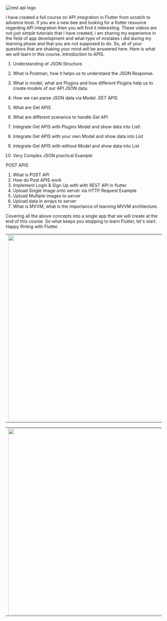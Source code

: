 ![rest api logo](https://user-images.githubusercontent.com/47206155/156525375-e7bf5e18-1fba-49a1-86aa-bfa64f91d5e4.png)


I have created a full course on API integration in Flutter from scratch to advance level. If you are a new bee and looking for a flutter resource regarding API integration then you will find it interesting. These videos are not just simple tutorials that i have created, i am sharing my experience in the field of app development and what type of mistakes i did during my learning phase and that you are not supposed to do. So, all of your questions that are shaking your mind will be answered here.
Here is what we will learn in this course.
 Introduction to APIS.
1. Understanding of JSON Structure.
2. What is Postman, how it helps us to understand the JSON Response.
3. What is model, what are Plugins and how  different Plugins help us to create models of our API JSON data. 
4. How we can parse JSON data via Model.
GET APIS

1. What are Get APIS 
2. What are different scenarios to handle Get API
3. Integrate Get APIS with Plugins Model and show data into List\
4. Integrate Get APIS with your own Model and show data into List
5. Integrate Get APIS with without Model and show data into List
6. Very Complex JSON practical Example

POST APIS
1. What is POST API
2. How do Post APIS work 
3. Implement Login & Sign Up with with REST API in flutter
4. Upload Single Image onto server via HTTP Request Example 
5. Upload Multiple images to server 
6. Upload data in arrays to server 
7. What is MVVM, what is the importance of learning MVVM architecture. 

Covering all the above concepts into a single app that we will create at the end of this course.
So what keeps you stopping to learn Flutter, let's start.
Happy flirting with Flutter.

<table>
 
  <tr>
    <td valign="top"><img src="https://user-images.githubusercontent.com/47206155/156328036-4525a427-5eff-4230-9afc-7122bf953982.png" height="600"></td>
    <td valign="top"><img src="https://user-images.githubusercontent.com/47206155/156328094-95ce1160-6c54-4b27-8f5a-01e1f18217ef.png" height="600"></td>   
  </tr>
 </table>
 
 <table>
 
  <tr>
    <td valign="top"><img src="https://user-images.githubusercontent.com/47206155/156328072-6dfcb9a6-67b6-4518-afda-75629beea632.png" height="600"></td>
    <td valign="top"><img src="https://user-images.githubusercontent.com/47206155/156328080-fd9fd491-854f-4c8c-b3a4-33e8083e58aa.png" height="600"></td>   
  </tr>
 </table>

